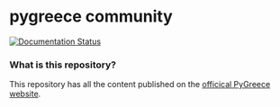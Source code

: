 # pygreece community

[![Documentation Status](https://readthedocs.org/projects/pygreece-community/badge/?version=latest)](https://pygreece.org/?badge=latest)

### What is this repository?

This repository has all the content published on the
[officical PyGreece website](https://pygreece.org).
